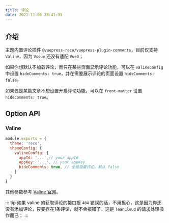 ```yaml
---
title: 评论
date: 2021-11-06 23:41:31
---
```


## 介绍

主题内置评论插件 `@vuepress-reco/vuepress-plugin-comments`，目前仅支持 `Valine`，因为 `Vssue` 还没有适配 `Vue3`；

如果你想默认不加载评论，而只在某些页面显示评论功能，可以在 `valineConfig` 中设置 `hideComments: true`，并在需要展示评论的页面设置 `hideComments: false`。

如果仅是某篇文章不想设置开启评论功能，可以在 `front-matter` 设置 `hideComments: true`。

## Option API

### Valine

```javascript
module.exports = {
  theme: 'reco',
  themeConfig: {
    valineConfig: {
      appId: '...',// your appId
      appKey: '...', // your appKey
      hideComments: true, // 全局隐藏评论，默认 false
    }
  }  
}
```

其他参数参考 [Valine 官网](https://valine.js.org/configuration.html)。

::: tip
如果 valine 的获取评论的接口报 `404` 错误的话，不用担心，这是因为你还没有添加评论，只要存在1条评论，就不会报错了，这是 `leanCloud` 的请求处理操作而已；
:::
